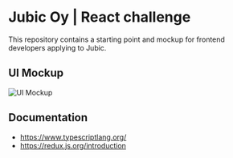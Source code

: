 # Jubic Oy | React challenge

This repository contains a starting point and mockup for frontend developers applying to Jubic.

## UI Mockup

![UI Mockup](frontend_challenge_v1.png)


## Documentation
* https://www.typescriptlang.org/
* https://redux.js.org/introduction
